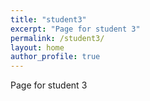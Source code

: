 ```yaml
---
title: "student3"
excerpt: "Page for student 3"
permalink: /student3/
layout: home
author_profile: true
---
```

Page for student 3